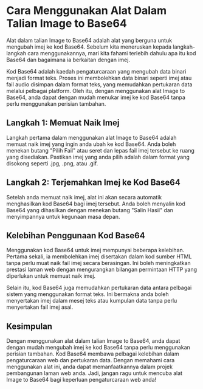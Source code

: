 Cara Menggunakan Alat Dalam Talian Image to Base64
==================================================

Alat dalam talian Image to Base64 adalah alat yang berguna untuk mengubah imej ke kod Base64. Sebelum kita meneruskan kepada langkah-langkah cara menggunakannya, mari kita fahami terlebih dahulu apa itu kod Base64 dan bagaimana ia berkaitan dengan imej.

Kod Base64 adalah kaedah pengaturcaraan yang mengubah data binari menjadi format teks. Proses ini membolehkan data binari seperti imej atau fail audio disimpan dalam format teks, yang memudahkan pertukaran data melalui pelbagai platform. Oleh itu, dengan menggunakan alat Image to Base64, anda dapat dengan mudah menukar imej ke kod Base64 tanpa perlu menggunakan perisian tambahan.

Langkah 1: Memuat Naik Imej
---------------------------

Langkah pertama dalam menggunakan alat Image to Base64 adalah memuat naik imej yang ingin anda ubah ke kod Base64. Anda boleh menekan butang "Pilih Fail" atau seret dan lepas fail imej tersebut ke ruang yang disediakan. Pastikan imej yang anda pilih adalah dalam format yang disokong seperti .jpg, .png, atau .gif.

Langkah 2: Terjemahkan Imej ke Kod Base64
-----------------------------------------

Setelah anda memuat naik imej, alat ini akan secara automatik menghasilkan kod Base64 bagi imej tersebut. Anda boleh menyalin kod Base64 yang dihasilkan dengan menekan butang "Salin Hasil" dan menyimpannya untuk kegunaan masa depan.

Kelebihan Penggunaan Kod Base64
-------------------------------

Menggunakan kod Base64 untuk imej mempunyai beberapa kelebihan. Pertama sekali, ia membolehkan imej disertakan dalam kod sumber HTML tanpa perlu muat naik fail imej secara berasingan. Ini boleh meningkatkan prestasi laman web dengan mengurangkan bilangan permintaan HTTP yang diperlukan untuk memuat naik imej.

Selain itu, kod Base64 juga memudahkan pertukaran data antara pelbagai sistem yang menggunakan format teks. Ini bermakna anda boleh menyertakan imej dalam mesej teks atau kumpulan data tanpa perlu menyertakan fail imej asal.

Kesimpulan
----------

Dengan menggunakan alat dalam talian Image to Base64, anda dapat dengan mudah mengubah imej ke kod Base64 tanpa perlu menggunakan perisian tambahan. Kod Base64 membawa pelbagai kelebihan dalam pengaturcaraan web dan pertukaran data. Dengan memahami cara menggunakan alat ini, anda dapat memanfaatkannya dalam projek pembangunan laman web anda. Jadi, jangan ragu untuk mencuba alat Image to Base64 bagi keperluan pengaturcaraan web anda!